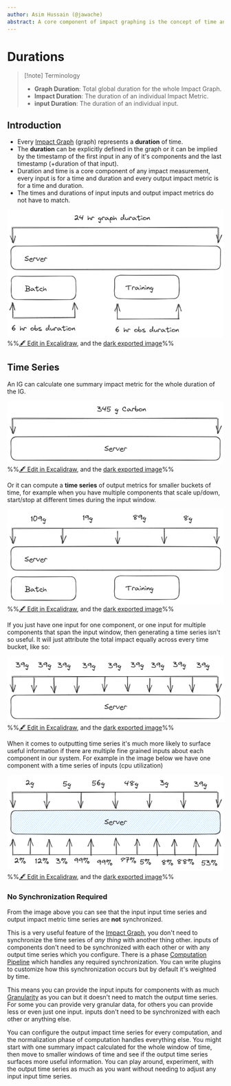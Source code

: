 ```yaml
---
author: Asim Hussain (@jawache)
abstract: A core component of impact graphing is the concept of time and specifically a duration of time. This document describes the core concept of duration as related to the calculation of an impact graph.
---
```

# Durations


> [!note] Terminology
> - **Graph Duration**: Total global duration for the whole Impact Graph.
> - **Impact Duration**: The duration of an individual Impact Metric.
> - **input Duration**: The duration of an individual input.

## Introduction

- Every [Impact Graph](Impact%20Graph.md) (graph) represents a **duration** of time.
- The **duration** can be explicitly defined in the graph or it can be implied by the timestamp of the first input in any of it's components and the last timestamp (+duration of that input).
- Duration and time is a core component of any impact measurement, every input is for a time and duration and every output impact metric is for a time and duration. 
- The times and durations of input inputs and output impact metrics do not have to match.

![](../../static/img//87a9d57e7434b7b59eb30b1b61633cb5.png)
%%[🖋 Edit in Excalidraw](Durations%2024%20hr.excalidraw.md), and the [dark exported image](Durations%2024%20hr.excalidraw.dark.png)%%


## Time Series

An IG can calculate one summary impact metric for the whole duration of the IG. 

![](../../static/img//df140bba2035b620ecde3a563c1186c1.png)
%%[🖋 Edit in Excalidraw](Durations%20-%20Single%20Impact%20-%20One%20Obs.excalidraw.md), and the [dark exported image](Durations%20-%20Bucket.excalidraw.dark.png)%%

Or it can compute a **time series** of output metrics for smaller buckets of time, for example when you have multiple components that scale up/down, start/stop at different times during the input window.

![](../../static/img//c911708f4edeb6d3ca7a96c724f64826.png)
%%[🖋 Edit in Excalidraw](Durations%20-%20Bucket%20-%20Mult%20Comp%20-%20One%20Obs.excalidraw.md), and the [dark exported image](Durations%20-%20Bucket%20-%20Mult%20Comp%20-%20One%20Obs.excalidraw%201.dark.png)%%

If you just have one input for one component, or one input for multiple components that span the input window, then generating a time series isn't so useful. It will just attribute the total impact equally across every time bucket, like so:

![](../../static/img//af9a3bf0c4158e7262be6f38dbd56cc1.png)
%%[🖋 Edit in Excalidraw](Durations%20-%20Multi%20Impact%20-%20One%20Obs.excalidraw.md), and the [dark exported image](Durations%20-%20Multi%20Impact%20-%20One%20Obs.excalidraw.dark.png)%%

When it comes to outputting time series it's much more likely to surface useful information if there are multiple fine grained inputs about each component in our system. For example in the image below we have one component with a time series of inputs (cpu utilization)

![](../../static/img//94f54a84d6331d9aa72ee0d8c0386c9f.png)
%%[🖋 Edit in Excalidraw](Durations%20-%20Bucket%20-%20Mult%20Impact%20-%20Mult%20Obs.excalidraw.md), and the [dark exported image](Durations%20-%20Bucket%20-%20Mult%20Impact%20-%20Mult%20Obs.excalidraw.dark.png)%%

### No Synchronization Required

From the image above you can see that the input input time series and output impact metric time series are **not** synchronized. 

This is a very useful feature of the [Impact Graph](Impact%20Graph.md), you don't need to synchronize the time series of *any thing* with another thing other. inputs of components don't need to be synchronized with each other or with any output time series which you configure. There is a [](Computation%20Pipeline.md#Normalization|Normalization) phase [Computation Pipeline](Computation%20Pipeline.md) which handles any required synchronization. You can write plugins to customize how this synchronization occurs but by default it's weighted by time. 

This means you can provide the input inputs for components with as much [Granularity](Granularity.md) as you can but it doesn't need to match the output time series. For some you can provide very granular data, for others you can provide less or even just one input. inputs don't need to be synchronized with each other or anything else.

You can configure the output impact time series for every computation, and the normalization phase of computation handles everything else. You might start with one summary impact calculated for the whole window of time, then move to smaller windows of time and see if the output time series surfaces more useful information. You can play around, experiment, with the output time series as much as you want without needing to adjust any input input time series.




